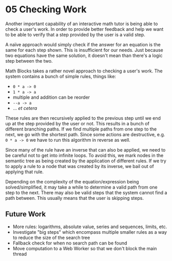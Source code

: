 # 05 Checking Work

Another important capability of an interactive math tutor is being able to check
a user's work.  In order to provide better feedback and help we want to be able
to verify that a step provided by the user is a valid step.

A naïve approach would simply check if the answer for an equation is the same
for each step shown.  This is insufficient for our needs.  Just because two
equations have the same solution, it doesn't mean than there's a logic step
between the two.

Math Blocks takes a rather novel approach to checking a user's work.  The system
contains a bunch of simple rules, things like:

- `0 * a -> 0`
- `1 * a -> a`
- multiple and addition can be reorder
- `--a -> a`
- ... _et cetera_

These rules are then recursively applied to the previous step until we end up at
the step provided by the user or not.  This results in a bunch of different
branching paths.  If we find multiple paths from one step to the next, we go
with the shortest path.  Since some actions are destructive, e.g. `0 * a -> 0`
we have to run this algorithm in reverse as well.

Since many of the rule have an inverse that can also be applied, we need to be
careful not to get into infinite loops.  To avoid this, we mark nodes in the
semantic tree as being created by the application of different rules.  If we try
to apply a rule to a node that was created by its inverse, we bail out of
applying that rule.

Depending on the complexity of the equation/expression being solved/simplified,
it may take a while to determine a valid path from one step to the next.  There
may also be valid steps that the system cannot find a path between.  This
usually means that the user is skipping steps.

## Future Work

- More rules: logarithms, absolute value, series and sequences, limits, etc.
- Investigate "big steps" which encompass multiple smaller rules as a way to
  reduce the size of the search tree
- Fallback check for when no search path can be found
- Move computation to a Web Worker so that we don't block the main thread
